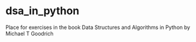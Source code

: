 # dsa_in_python
Place for exercises in the book Data Structures and Algorithms in Python by Michael T Goodrich
